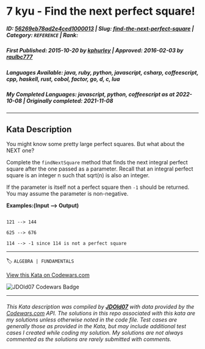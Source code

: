 # 7 kyu - Find the next perfect square!

##### **ID**: [56269eb78ad2e4ced1000013](https://www.codewars.com/kata/56269eb78ad2e4ced1000013) | **Slug**: [find-the-next-perfect-square](https://www.codewars.com/kata/56269eb78ad2e4ced1000013) | **Category**: `REFERENCE` | **Rank**: <span style="color:white">7 kyu</span>

##### **First Published**: 2015-10-20 ***by*** [kphurley](https://www.codewars.com/users/kphurley) | **Approved**: 2016-02-03 ***by*** [raulbc777](https://www.codewars.com/users/raulbc777)

##### **Languages Available**: java, ruby, python, javascript, csharp, coffeescript, cpp, haskell, rust, cobol, factor, go, d, c, lua

##### **My Completed Languages**: javascript, python, coffeescript ***as at*** 2022-10-08 | **Originally completed**: 2021-11-08

---

## Kata Description


You might know some pretty large perfect squares. But what about the NEXT one?



Complete the `findNextSquare` method that finds the next integral perfect square after the one passed as a parameter. Recall that an integral perfect square is an integer n such that sqrt(n) is also an integer.  



If the parameter is itself not a perfect square then `-1` should be returned. You may assume the parameter is non-negative.



**Examples:(Input --> Output)**



```

121 --> 144

625 --> 676

114 --> -1 since 114 is not a perfect square

```



---


🏷 `ALGEBRA | FUNDAMENTALS`


[View this Kata on Codewars.com](https://www.codewars.com/kata/56269eb78ad2e4ced1000013)

![](https://www.codewars.com/users/jdold07/badges/large "JDOld07 Codewars Badge")

---

###### *This Kata description was compiled by [**JDOld07**](https://tpstech.dev) with data provided by the [Codewars.com](https://www.codewars.com) API.  The solutions in this repo associated with this kata are my solutions unless otherwise noted in the code file.  Test cases are generally those as provided in the Kata, but may include additional test cases I created while coding my solution.  My solutions are not always commented as the solutions are rarely submitted with comments.*
